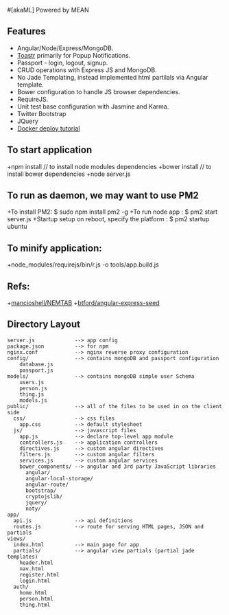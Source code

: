 #[akaML] Powered by MEAN 


## Features

+ Angular/Node/Express/MongoDB.
+ [Toastr](https://github.com/CodeSeven/toastr) primarily for Popup Notifications.
+ Passport - login, logout, signup.
+ CRUD operations with Express JS and MongoDB.
+ No Jade Templating, instead implemented html partilals via Angular template.
+ Bower configuration to handle JS browser dependencies.
+ RequireJS.
+ Unit test base configuration with Jasmine and Karma.
+ Twitter Bootstrap
+ JQuery
+ [Docker deploy tutorial](http://bogotobogo.com/MEAN-Stack/MEAN-Stack-NodeJS-Angular-Docker.php)

## To start application 

+npm install // to install node modules dependencies
+bower install // to install bower dependencies
+node server.js  


## To run as daemon, we may want to use PM2

+To install PM2: $ sudo npm install pm2 -g
+To run node app : $ pm2 start server.js
+Startup setup on reboot, specify the platform : $ pm2 startup ubuntu  


## To minify application:
+node_modules/requirejs/bin/r.js -o tools/app.build.js


## Refs:
+[mancioshell/NEMTAB](https://github.com/mancioshell/NEMTAB.git) 
+[btford/angular-express-seed](https://github.com/btford/angular-express-seed)

 
## Directory Layout
    
    server.js             --> app config
    package.json          --> for npm
    nginx.conf            --> nginx reverse proxy configuration
    config/               --> contains mongoDB and passport configuration
        database.js
        passport.js
    models/               --> contains mongoDB simple user Schema
        users.js
        person.js
        thing.js
        models.js
    public/               --> all of the files to be used in on the client side
      css/                --> css files
        app.css           --> default stylesheet
      js/                 --> javascript files
        app.js            --> declare top-level app module
        controllers.js    --> application controllers
        directives.js     --> custom angular directives
        filters.js        --> custom angular filters
        services.js       --> custom angular services
        bower_components/ --> angular and 3rd party JavaScript libraries
          angular/
          angular-local-storage/
          angular-route/
          bootstrap/
          cryptojslib/
          jquery/
          noty/
    app/
      api.js              --> api definitions
      routes.js           --> route for serving HTML pages, JSON and partials
    views/
      index.html          --> main page for app
      partials/           --> angular view partials (partial jade templates)
        header.html
        nav.html
        register.html
        login.html
      auth/
        home.html
        person.html
        thing.html

